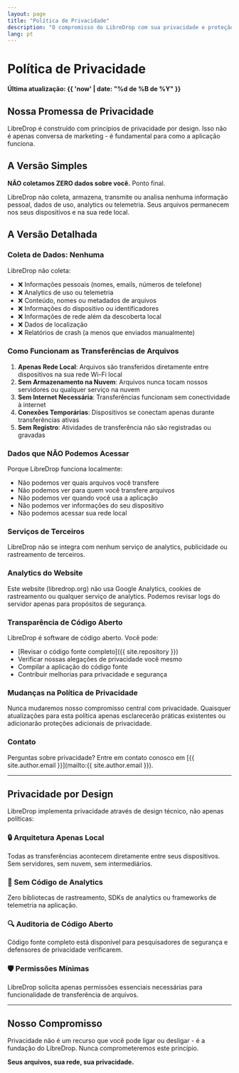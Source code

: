 ```yaml
---
layout: page
title: "Política de Privacidade"
description: "O compromisso do LibreDrop com sua privacidade e proteção de dados"
lang: pt
---
```


# Política de Privacidade

**Última atualização: {{ 'now' | date: "%d de %B de %Y" }}**

## Nossa Promessa de Privacidade

LibreDrop é construído com princípios de privacidade por design. Isso não é apenas conversa de marketing - é fundamental para como a aplicação funciona.

## A Versão Simples

**NÃO coletamos ZERO dados sobre você.** Ponto final.

LibreDrop não coleta, armazena, transmite ou analisa nenhuma informação pessoal, dados de uso, analytics ou telemetria. Seus arquivos permanecem nos seus dispositivos e na sua rede local.

## A Versão Detalhada

### Coleta de Dados: Nenhuma

LibreDrop não coleta:
- ❌ Informações pessoais (nomes, emails, números de telefone)
- ❌ Analytics de uso ou telemetria
- ❌ Conteúdo, nomes ou metadados de arquivos
- ❌ Informações do dispositivo ou identificadores
- ❌ Informações de rede além da descoberta local
- ❌ Dados de localização
- ❌ Relatórios de crash (a menos que enviados manualmente)

### Como Funcionam as Transferências de Arquivos

1. **Apenas Rede Local**: Arquivos são transferidos diretamente entre dispositivos na sua rede Wi-Fi local
2. **Sem Armazenamento na Nuvem**: Arquivos nunca tocam nossos servidores ou qualquer serviço na nuvem
3. **Sem Internet Necessária**: Transferências funcionam sem conectividade à internet
4. **Conexões Temporárias**: Dispositivos se conectam apenas durante transferências ativas
5. **Sem Registro**: Atividades de transferência não são registradas ou gravadas

### Dados que NÃO Podemos Acessar

Porque LibreDrop funciona localmente:
- Não podemos ver quais arquivos você transfere
- Não podemos ver para quem você transfere arquivos
- Não podemos ver quando você usa a aplicação
- Não podemos ver informações do seu dispositivo
- Não podemos acessar sua rede local

### Serviços de Terceiros

LibreDrop não se integra com nenhum serviço de analytics, publicidade ou rastreamento de terceiros.

### Analytics do Website

Este website (libredrop.org) não usa Google Analytics, cookies de rastreamento ou qualquer serviço de analytics. Podemos revisar logs do servidor apenas para propósitos de segurança.

### Transparência de Código Aberto

LibreDrop é software de código aberto. Você pode:
- [Revisar o código fonte completo]({{ site.repository }})
- Verificar nossas alegações de privacidade você mesmo
- Compilar a aplicação do código fonte
- Contribuir melhorias para privacidade e segurança

### Mudanças na Política de Privacidade

Nunca mudaremos nosso compromisso central com privacidade. Quaisquer atualizações para esta política apenas esclarecerão práticas existentes ou adicionarão proteções adicionais de privacidade.

### Contato

Perguntas sobre privacidade? Entre em contato conosco em [{{ site.author.email }}](mailto:{{ site.author.email }}).

---

## Privacidade por Design

LibreDrop implementa privacidade através de design técnico, não apenas políticas:

<div class="privacy-features">
  <div class="privacy-feature">
    <h3>🔒 Arquitetura Apenas Local</h3>
    <p>Todas as transferências acontecem diretamente entre seus dispositivos. Sem servidores, sem nuvem, sem intermediários.</p>
  </div>
  
  <div class="privacy-feature">
    <h3>🚫 Sem Código de Analytics</h3>
    <p>Zero bibliotecas de rastreamento, SDKs de analytics ou frameworks de telemetria na aplicação.</p>
  </div>
  
  <div class="privacy-feature">
    <h3>🔍 Auditoria de Código Aberto</h3>
    <p>Código fonte completo está disponível para pesquisadores de segurança e defensores de privacidade verificarem.</p>
  </div>
  
  <div class="privacy-feature">
    <h3>🛡️ Permissões Mínimas</h3>
    <p>LibreDrop solicita apenas permissões essenciais necessárias para funcionalidade de transferência de arquivos.</p>
  </div>
</div>

---

<div class="privacy-commitment">
  <h2>Nosso Compromisso</h2>
  <p>Privacidade não é um recurso que você pode ligar ou desligar - é a fundação do LibreDrop. Nunca comprometeremos este princípio.</p>
  
  <p><strong>Seus arquivos, sua rede, sua privacidade.</strong></p>
</div>
